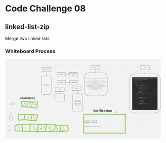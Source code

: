 # Code Challenge 08

## linked-list-zip
Merge two linked lists 

### Whiteboard Process
![alt text](CodeChallenge08.png)